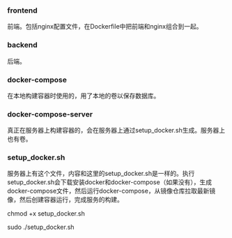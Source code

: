 ### frontend
前端。包括nginx配置文件，在Dockerfile中把前端和nginx组合到一起。

### backend
后端。

### docker-compose
在本地构建容器时使用的，用了本地的卷以保存数据库。

### docker-compose-server
真正在服务器上构建容器的，会在服务器上通过setup_docker.sh生成。服务器上也有卷。

### setup_docker.sh
服务器上有这个文件，内容和这里的setup_docker.sh是一样的。执行setup_docker.sh会下载安装docker和docker-compose（如果没有），生成docker-compose文件，然后运行docker-compose，从镜像仓库拉取最新镜像，然后创建容器运行，完成服务的构建。

chmod +x setup_docker.sh

sudo ./setup_docker.sh

